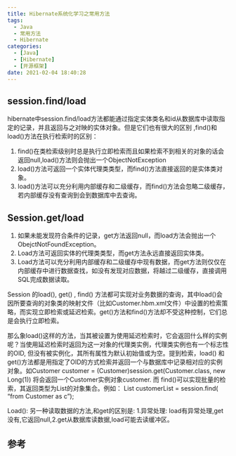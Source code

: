 ```yaml
---
title: Hibernate系统化学习之常用方法
tags:
  - Java
  - 常用方法
  - Hibernate
categories:
  - [Java]
  - [Hibernate]
  - [开源框架]
date: 2021-02-04 18:40:28
---
```


## session.find/load

hibernate中session.find/load方法都能通过指定实体类名和id从数据库中读取指定的记录，并且返回与之对映的实体对象。但是它们也有很大的区别 ,find()和load()方法在执行检索时的区别：

1. find()在类检索级别时总是执行立即检索而且如果检索不到相关的对象的话会返回null,load()方法则会抛出一个ObjectNotException
2. load()方法可返回一个实体代理类类型，而find()方法直接返回的是实体类对象。
3. load()方法可以充分利用内部缓存和二级缓存，而find()方法会忽略二级缓存，若内部缓存没有查询到会到数据库中去查询。
<!--more-->
## Session.get/load

1. 如果未能发现符合条件的记录，get方法返回null，而load方法会抛出一个ObejctNotFoundException。
2. Load方法可返回实体的代理类类型，而get方法永远直接返回实体类。
3. Load方法可以充分利用内部缓存和二级缓存中现有数据，而get方法则仅仅在内部缓存中进行数据查找，如没有发现对应数据，将越过二级缓存，直接调用SQL完成数据读取。

Session 的load(), get() , find() 方法都可实现对业务数据的查询，其中load()会因所要查询的对象类的映射文件（比如Customer.hbm.xml文件）中设置的检索策略，而实现立即检索或延迟检索。get()方法和find()方法却不受这种控制，它们总是会执行立即检索。

那么象load()这样的方法，当其被设置为使用延迟检索时，它会返回什么样的实例呢？当使用延迟检索时返回为这一对象的代理类实例，代理类实例也有一个标志性的OID, 但没有被实例化，其所有属性为默认初始值或为空。提到检索，load() 和get()方法都是用指定了OID的方式检索并返回一个与数据库中记录相对应的实例对象。如Customer customer = (Customer)session.get(Customer.class, new Long(1)) 将会返回一个Customer实例对象customer. 而 find()可以实现批量的检索，其返回类型为List的对象集合。例如：
List customerList = session.find( “from Customer as c”);

Load(): 另一种读取数据的方法,和get的区别是: 1.异常处理: load有异常处理,get没有,它返回null,2.get从数据库读数据,load可能去读缓冲区。

## 参考

